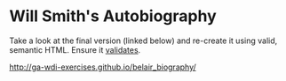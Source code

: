 # Will Smith's Autobiography

Take a look at the final version (linked below) and re-create it using valid,
semantic HTML. Ensure it [validates](https://validator.w3.org/#validate_by_input).

http://ga-wdi-exercises.github.io/belair_biography/
